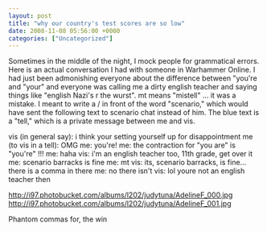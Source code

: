 ```yaml
---
layout: post
title: "why our country's test scores are so low"
date: 2008-11-08 05:56:00 +0000
categories: ["Uncategorized"]
---
```


Sometimes in the middle of the night, I mock people for grammatical errors. Here is an actual conversation I had with someone in Warhammer Online. I had just been admonishing everyone about the difference between "you're and "your" and everyone was calling me a dirty english teacher and saying things like "english Nazi's r the wurst". mt means "mistell" ... it was a mistake. I meant to write a / in front of the word "scenario," which would have sent the following text to scenario chat instead of him. The blue text is a "tell," which is a private message between me and vis.

vis (in general say): i think your setting yourself up for disappointment
 me (to vis in a tell): OMG
 me: you're!
 me: the contraction for "you are" is "you're" !!!
 me: haha
 vis: i'm an english teacher too, 11th grade, get over it
 me: scenario barracks is fine
 me: mt
 vis: its, scenario barracks, is fine... there is a comma in there
 me: no there isn't
 vis: lol youre not an english teacher then

http://i97.photobucket.com/albums/l202/judytuna/AdelineF_000.jpg
http://i97.photobucket.com/albums/l202/judytuna/AdelineF_001.jpg

Phantom commas for, the win